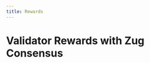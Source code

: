 ```yaml
---
title: Rewards
---
```


# Validator Rewards with Zug Consensus

<!-- Check existing CEP. -->
<!-- Check existing pages describing rewards under economics. Refactor and update these pages. -->